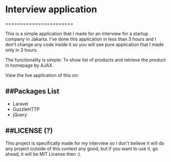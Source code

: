 # Interview application
=======================

This is a simple application that I made for an interview for a startup company in Jakarta. I've done this application in less than 3 hours and I don't change any code inside it so you will see pure application that I made only in 3 hours.

The functionality is simple: To show list of products and retrieve the product in homepage by AJAX.

View the live application of this on: 

##Packages List
---------------
- Laravel
- GuzzleHTTP
- jQuery


##LICENSE (?)
--------------
This project is specifically made for my interview so I don't believe it will do any project outside of this context any good, but if you want to use it, go ahead, it will be MIT License then :).